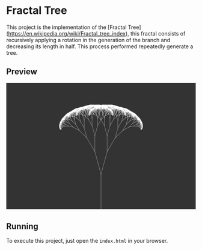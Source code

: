 # Fractal Tree
This project is the implementation of the [Fractal Tree] (https://en.wikipedia.org/wiki/Fractal_tree_index), this fractal consists of recursively applying a rotation in the generation of the branch and decreasing its length in half. This process performed repeatedly generate a tree.

## Preview 
![](fractal_tree.png)

## Running
To execute this project, just open the `index.html` in your browser.
